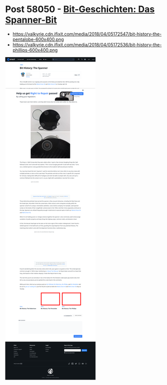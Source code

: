 # Post 58050 - [Bit-Geschichten: Das Spanner-Bit](https://www.ifixit.com/News/58050/bit-geschichten-das-spanner-bit)

- https://valkyrie.cdn.ifixit.com/media/2018/04/05172547/bit-history-the-pentalobe-600x400.png
- https://valkyrie.cdn.ifixit.com/media/2018/04/05172536/bit-history-the-phillips-600x400.png

![screencap](screenshots/efc54857-a8c6-4433-8af5-ec61b90abda1.png)

